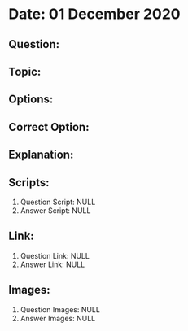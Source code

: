 # Date: 01 December 2020

## Question:

## Topic:

## Options:

## Correct Option:

## Explanation:

## Scripts:
1. Question Script: NULL
2. Answer Script: NULL

## Link:
1. Question Link: NULL
2. Answer Link: NULL

## Images:
1. Question Images: NULL
2. Answer Images: NULL
